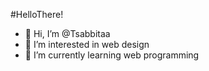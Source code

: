 #HelloThere!
- 👋 Hi, I’m @Tsabbitaa
- 👀 I’m interested in web design
- 🌱 I’m currently learning web programming

